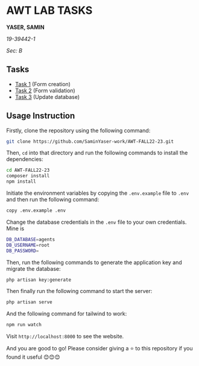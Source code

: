 # AWT LAB TASKS

**YASER, SAMIN**

_19-39442-1_

_Sec: B_

## Tasks

-   [Task 1](https://github.com/SaminYaser-work/AWT-FALL22-23/blob/master/resources/views/register.blade.php) (Form creation)
-   [Task 2](https://github.com/SaminYaser-work/AWT-FALL22-23/blob/master/app/Http/Controllers/RegController.php) (Form validation)
-   [Task 3](https://github.com/SaminYaser-work/AWT-FALL22-23/blob/master/app/Http/Controllers/ProfileController.php) (Update database)

## Usage Instruction

Firstly, clone the repository using the following command:

```bash
git clone https://github.com/SaminYaser-work/AWT-FALL22-23.git
```

Then, `cd` into that directory and run the following commands to install the dependencies:

```bash
cd AWT-FALL22-23
composer install
npm install
```

Initiate the environment variables by copying the `.env.example` file to `.env` and then run the following command:

```bash
copy .env.example .env
```

Change the database credentials in the `.env` file to your own credentials. Mine is

```bash
DB_DATABASE=agents
DB_USERNAME=root
DB_PASSWORD=
```

Then, run the following commands to generate the application key and migrate the database:

```bash
php artisan key:generate
```

Then finally run the following command to start the server:

```bash
php artisan serve
```

And the following command for tailwind to work:

```bash
npm run watch
```

Visit `http://localhost:8000` to see the website.

And you are good to go! Please consider giving a ⭐ to this repository if you found it useful 😊😊😊
